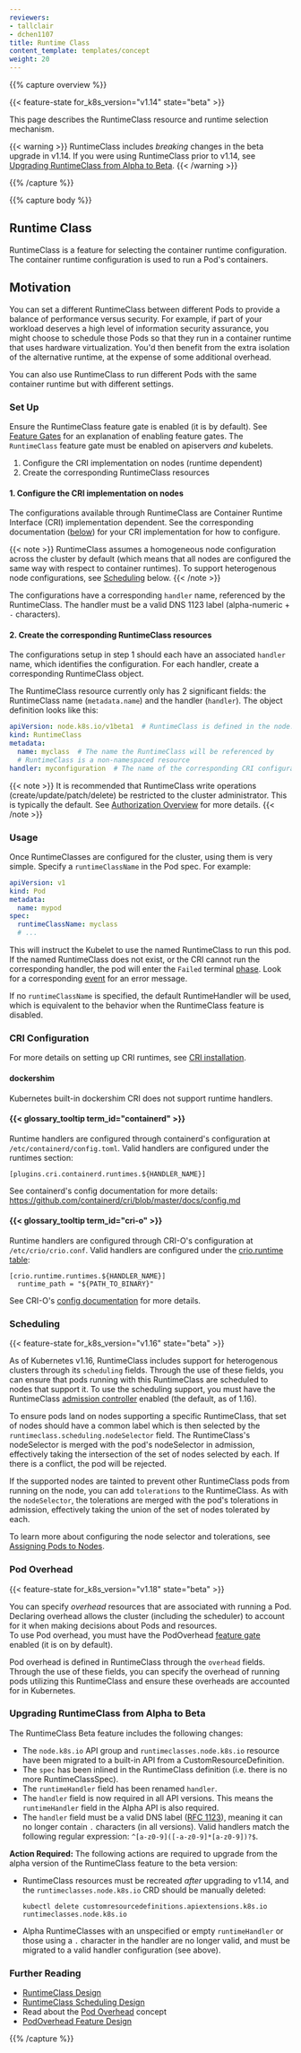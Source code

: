 ```yaml
---
reviewers:
- tallclair
- dchen1107
title: Runtime Class
content_template: templates/concept
weight: 20
---
```


{{% capture overview %}}

{{< feature-state for_k8s_version="v1.14" state="beta" >}}

This page describes the RuntimeClass resource and runtime selection mechanism.

{{< warning >}}
RuntimeClass includes *breaking* changes in the beta upgrade in v1.14. If you were using
RuntimeClass prior to v1.14, see [Upgrading RuntimeClass from Alpha to
Beta](#upgrading-runtimeclass-from-alpha-to-beta).
{{< /warning >}}

{{% /capture %}}


{{% capture body %}}

## Runtime Class

RuntimeClass is a feature for selecting the container runtime configuration. The container runtime
configuration is used to run a Pod's containers.

## Motivation

You can set a different RuntimeClass between different Pods to provide a balance of
performance versus security. For example, if part of your workload deserves a high
level of information security assurance, you might choose to schedule those Pods so
that they run in a container runtime that uses hardware virtualization. You'd then
benefit from the extra isolation of the alternative runtime, at the expense of some
additional overhead.

You can also use RuntimeClass to run different Pods with the same container runtime
but with different settings.

### Set Up

Ensure the RuntimeClass feature gate is enabled (it is by default). See [Feature
Gates](/docs/reference/command-line-tools-reference/feature-gates/) for an explanation of enabling
feature gates. The `RuntimeClass` feature gate must be enabled on apiservers _and_ kubelets.

1. Configure the CRI implementation on nodes (runtime dependent)
2. Create the corresponding RuntimeClass resources

#### 1. Configure the CRI implementation on nodes

The configurations available through RuntimeClass are Container Runtime Interface (CRI)
implementation dependent. See the corresponding documentation ([below](#cri-configuration)) for your
CRI implementation for how to configure.

{{< note >}}
RuntimeClass assumes a homogeneous node configuration across the cluster by default (which means
that all nodes are configured the same way with respect to container runtimes). To support
heterogenous node configurations, see [Scheduling](#scheduling) below.
{{< /note >}}

The configurations have a corresponding `handler` name, referenced by the RuntimeClass. The
handler must be a valid DNS 1123 label (alpha-numeric + `-` characters).

#### 2. Create the corresponding RuntimeClass resources

The configurations setup in step 1 should each have an associated `handler` name, which identifies
the configuration. For each handler, create a corresponding RuntimeClass object.

The RuntimeClass resource currently only has 2 significant fields: the RuntimeClass name
(`metadata.name`) and the handler (`handler`). The object definition looks like this:

```yaml
apiVersion: node.k8s.io/v1beta1  # RuntimeClass is defined in the node.k8s.io API group
kind: RuntimeClass
metadata:
  name: myclass  # The name the RuntimeClass will be referenced by
  # RuntimeClass is a non-namespaced resource
handler: myconfiguration  # The name of the corresponding CRI configuration
```

{{< note >}}
It is recommended that RuntimeClass write operations (create/update/patch/delete) be
restricted to the cluster administrator. This is typically the default. See [Authorization
Overview](/docs/reference/access-authn-authz/authorization/) for more details.
{{< /note >}}

### Usage

Once RuntimeClasses are configured for the cluster, using them is very simple. Specify a
`runtimeClassName` in the Pod spec. For example:

```yaml
apiVersion: v1
kind: Pod
metadata:
  name: mypod
spec:
  runtimeClassName: myclass
  # ...
```

This will instruct the Kubelet to use the named RuntimeClass to run this pod. If the named
RuntimeClass does not exist, or the CRI cannot run the corresponding handler, the pod will enter the
`Failed` terminal [phase](/docs/concepts/workloads/pods/pod-lifecycle/#pod-phase). Look for a
corresponding [event](/docs/tasks/debug-application-cluster/debug-application-introspection/) for an
error message.

If no `runtimeClassName` is specified, the default RuntimeHandler will be used, which is equivalent
to the behavior when the RuntimeClass feature is disabled.

### CRI Configuration

For more details on setting up CRI runtimes, see [CRI installation](/docs/setup/production-environment/container-runtimes/).

#### dockershim

Kubernetes built-in dockershim CRI does not support runtime handlers.

#### {{< glossary_tooltip term_id="containerd" >}}

Runtime handlers are configured through containerd's configuration at
`/etc/containerd/config.toml`. Valid handlers are configured under the runtimes section:

```
[plugins.cri.containerd.runtimes.${HANDLER_NAME}]
```

See containerd's config documentation for more details:
https://github.com/containerd/cri/blob/master/docs/config.md

#### {{< glossary_tooltip term_id="cri-o" >}}

Runtime handlers are configured through CRI-O's configuration at `/etc/crio/crio.conf`. Valid
handlers are configured under the [crio.runtime
table](https://github.com/cri-o/cri-o/blob/master/docs/crio.conf.5.md#crioruntime-table):

```
[crio.runtime.runtimes.${HANDLER_NAME}]
  runtime_path = "${PATH_TO_BINARY}"
```

See CRI-O's [config documentation][100] for more details.

[100]: https://raw.githubusercontent.com/cri-o/cri-o/9f11d1d/docs/crio.conf.5.md

### Scheduling

{{< feature-state for_k8s_version="v1.16" state="beta" >}}

As of Kubernetes v1.16, RuntimeClass includes support for heterogenous clusters through its
`scheduling` fields. Through the use of these fields, you can ensure that pods running with this
RuntimeClass are scheduled to nodes that support it. To use the scheduling support, you must have
the RuntimeClass [admission controller][] enabled (the default, as of 1.16).

To ensure pods land on nodes supporting a specific RuntimeClass, that set of nodes should have a
common label which is then selected by the `runtimeclass.scheduling.nodeSelector` field. The
RuntimeClass's nodeSelector is merged with the pod's nodeSelector in admission, effectively taking
the intersection of the set of nodes selected by each. If there is a conflict, the pod will be
rejected.

If the supported nodes are tainted to prevent other RuntimeClass pods from running on the node, you
can add `tolerations` to the RuntimeClass. As with the `nodeSelector`, the tolerations are merged
with the pod's tolerations in admission, effectively taking the union of the set of nodes tolerated
by each.

To learn more about configuring the node selector and tolerations, see [Assigning Pods to
Nodes](/docs/concepts/configuration/assign-pod-node/).

[admission controller]: /docs/reference/access-authn-authz/admission-controllers/

### Pod Overhead

{{< feature-state for_k8s_version="v1.18" state="beta" >}}

You can specify _overhead_ resources that are associated with running a Pod. Declaring overhead allows
the cluster (including the scheduler) to account for it when making decisions about Pods and resources.  
To use Pod overhead, you must have the PodOverhead [feature gate](/docs/reference/command-line-tools-reference/feature-gates/)
enabled (it is on by default).

Pod overhead is defined in RuntimeClass through the `overhead` fields. Through the use of these fields,
you can specify the overhead of running pods utilizing this RuntimeClass and ensure these overheads
are accounted for in Kubernetes.

### Upgrading RuntimeClass from Alpha to Beta

The RuntimeClass Beta feature includes the following changes:

- The `node.k8s.io` API group and `runtimeclasses.node.k8s.io` resource have been migrated to a
  built-in API from a CustomResourceDefinition.
- The `spec` has been inlined in the RuntimeClass definition (i.e. there is no more
  RuntimeClassSpec).
- The `runtimeHandler` field has been renamed `handler`.
- The `handler` field is now required in all API versions. This means the `runtimeHandler` field in
  the Alpha API is also required.
- The `handler` field must be a valid DNS label ([RFC 1123](https://tools.ietf.org/html/rfc1123)),
  meaning it can no longer contain `.` characters (in all versions). Valid handlers match the
  following regular expression: `^[a-z0-9]([-a-z0-9]*[a-z0-9])?$`.

**Action Required:** The following actions are required to upgrade from the alpha version of the
RuntimeClass feature to the beta version:

- RuntimeClass resources must be recreated *after* upgrading to v1.14, and the
  `runtimeclasses.node.k8s.io` CRD should be manually deleted:
  ```
  kubectl delete customresourcedefinitions.apiextensions.k8s.io runtimeclasses.node.k8s.io
  ```
- Alpha RuntimeClasses with an unspecified or empty `runtimeHandler` or those using a `.` character
  in the handler are no longer valid, and must be migrated to a valid handler configuration (see
  above).

### Further Reading

- [RuntimeClass Design](https://github.com/kubernetes/enhancements/blob/master/keps/sig-node/runtime-class.md)
- [RuntimeClass Scheduling Design](https://github.com/kubernetes/enhancements/blob/master/keps/sig-node/runtime-class-scheduling.md)
- Read about the [Pod Overhead](/docs/concepts/configuration/pod-overhead/) concept
- [PodOverhead Feature Design](https://github.com/kubernetes/enhancements/blob/master/keps/sig-node/20190226-pod-overhead.md)

{{% /capture %}}
